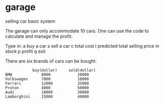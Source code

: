 # garage
selling car basic system

The garage can only accommodate 10 cars. One can use the code to calculate and manage the profit.

Type in:
a buy a car
s sell a car
c total cost
i predicted total selling price in stock
p profit
q exit


There are six brands of cars can be bought.

                buy(dollar)     sold(dollar)
    BMW             8000            20000
    Volkswagen      7000            18000
    Ferrari         12000           35000
    Proton          4000            50000
    Audi            10000           30000
    Lamborghini     15000           40000
